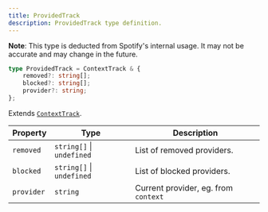 ```yaml
---
title: ProvidedTrack
description: ProvidedTrack type definition.
---
```


**Note**: This type is deducted from Spotify's internal usage. It may not be accurate and may change in the future.

```ts
type ProvidedTrack = ContextTrack & {
    removed?: string[];
    blocked?: string[];
    provider?: string;
};
```

Extends [`ContextTrack`](/docs/development/api-wrapper/types/context-track).

| Property | Type | Description |
| --- | --- | --- |
| `removed` | `string[]` &#124; `undefined` | List of removed providers. |
| `blocked` | `string[]` &#124; `undefined` | List of blocked providers. |
| `provider` | `string` | Current provider, eg. from `context` |